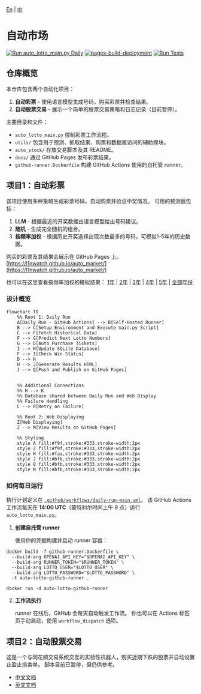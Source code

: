 [En](./readme.md) | [中](./readme_zh.md)

# 自动市场

[![Run auto_lotto_main.py Daily](https://github.com/L1nwatch/auto_market/actions/workflows/daily-run-main.yml/badge.svg)](https://github.com/L1nwatch/auto_market/actions/workflows/daily-run-main.yml)
[![pages-build-deployment](https://github.com/L1nwatch/auto_market/actions/workflows/pages/pages-build-deployment/badge.svg)](https://github.com/L1nwatch/auto_market/actions/workflows/pages/pages-build-deployment)
[![Run Tests](https://github.com/L1nwatch/auto_market/actions/workflows/run-tests.yml/badge.svg)](https://github.com/L1nwatch/auto_market/actions/workflows/run-tests.yml)

## 仓库概览

本仓库包含两个自动化项目：

1. **自动彩票** - 使用语言模型生成号码，购买彩票并检查结果。
2. **自动股票交易** - 展示一个简单的股票交易策略和日志记录（目前暂停）。

主要目录和文件：
- `auto_lotto_main.py` 控制彩票工作流程。
- `utils/` 包含用于预测、抓取结果、购票和数据库访问的辅助模块。
- `auto_stock/` 存放交易脚本及其 README。
- `docs/` 通过 GitHub Pages 发布彩票结果。
- `github-runner.Dockerfile` 构建 GitHub Actions 使用的自托管 runner。

## 项目1：自动彩票

该项目使用多种策略生成彩票号码，自动购票并验证中奖情况。
可用的预测器包括：
1. **LLM** - 根据最近的开奖数据由语言模型给出号码建议。
2. **随机** - 生成完全随机的组合。
3. **按频率加权** - 根据历史开奖选择出现次数最多的号码，可模拟1-5年的历史数据。

购买的彩票及其结果会展示在 GitHub Pages 上。
[https://l1nwatch.github.io/auto_market/](https://l1nwatch.github.io/auto_market/)

也可以在这里查看按频率加权的模拟结果：
[1年](https://l1nwatch.github.io/auto_market/freq_simulation_1_year.html) |
[2年](https://l1nwatch.github.io/auto_market/freq_simulation_2_year.html) |
[3年](https://l1nwatch.github.io/auto_market/freq_simulation_3_year.html) |
[4年](https://l1nwatch.github.io/auto_market/freq_simulation_4_year.html) |
[5年](https://l1nwatch.github.io/auto_market/freq_simulation_5_year.html) |
[全部年份](https://l1nwatch.github.io/auto_market/freq_simulation_all_years.html)


### 设计概览

```mermaid
flowchart TD
    %% Root 1: Daily Run
    A[Daily Run - GitHub Actions] --> B[Self-Hosted Runner]
    B --> C[Setup Environment and Execute main.py Script]
    C --> F[Fetch Historical Data]
    F --> G[Predict Next Lotto Numbers]
    G --> D[Auto Purchase Tickets]
    I --> H[Update SQLite Database]
    F --> I[Check Win Status]
    D --> H
    H --> J[Generate Results HTML]
    J --> Q[Push and Publish on GitHub Pages]


    %% Additional Connections
    %% H --> K
    %% Database shared between Daily Run and Web Display
    %% Failure Handling
    C --> R[Retry on Failure]

    %% Root 2: Web Displaying
    Z[Web Displaying]
    Z --> M[View Results on GitHub Pages]

    %% Styling
    style A fill:#f9f,stroke:#333,stroke-width:2px
    style Z fill:#f9f,stroke:#333,stroke-width:2px
    style H fill:#faa,stroke:#333,stroke-width:2px
    style J fill:#bfb,stroke:#333,stroke-width:2px
    style Q fill:#bfb,stroke:#333,stroke-width:2px
    style M fill:#bfb,stroke:#333,stroke-width:2px
```

### 如何每日运行

执行计划定义在
[`.github/workflows/daily-run-main.yml`](.github/workflows/daily-run-main.yml)。
该 GitHub Actions 工作流每天在 **14:00 UTC**（蒙特利尔时间上午 9 点）运行 `auto_lotto_main.py`。

1. **创建自托管 runner**

   使用你的凭据构建并启动 runner 容器：

```shell
docker build -f github-runner.Dockerfile \
  --build-arg OPENAI_API_KEY="$OPENAI_API_KEY" \
  --build-arg RUNNER_TOKEN="$RUNNER_TOKEN" \
  --build-arg LOTTO_USER="$LOTTO_USER" \
  --build-arg LOTTO_PASSWORD="$LOTTO_PASSWORD" \
  -t auto-lotto-github-runner .

docker run -d auto-lotto-github-runner
```

2. **工作流执行**

   runner 在线后，GitHub 会每天自动触发工作流。
   你也可以在 Actions 标签页手动启动，使用 `workflow_dispatch` 选项。

## 项目2：自动股票交易

这是一个与同花顺交易系统交互的实验性机器人，购买近期下跌的股票并自动设置止盈止损卖单。
脚本目前已暂停，但仍供参考。

- [中文文档](./auto_stock/README.md)
- [英文文档](./auto_stock/README_en.md)
